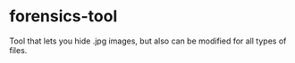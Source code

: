 # forensics-tool
Tool that lets you hide .jpg images, but also can be modified for all types of files. 
